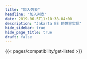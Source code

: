 ```yaml
---
title: "加入列表"
headline: "加入列表"
date: 2019-06-5T11:10:38-04:00
description: "Jakarta EE 的兼容实现"
hide_sidebar: true
hide_page_title: true
draft: false
---
```


{{< pages/compatibility/get-listed >}} 